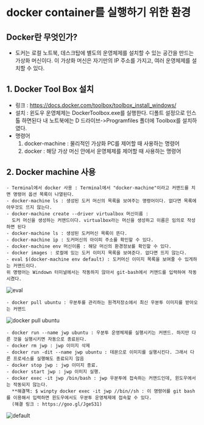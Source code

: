# docker container를 실행하기 위한 환경 

## Docker란 무엇인가?
  - 도커는 로컬 노트북, 데스크탑에 별도의 운영체제를 설치할 수 있는 공간을 만드는 가상화 머신이다. 
    이 가상화 머신은 자기만의 IP 주소를 가지고, 여러 운영체제를 설치할 수 있다.

## 1. Docker Tool Box 설치
   - 링크 : https://docs.docker.com/toolbox/toolbox_install_windows/
   - 설치 : 윈도우 운영체제는 DockerToolbox.exe를 실행한다. 디폴트 설정으로 인스톨 하면된다
            내 노트북에는 D 드라이브->Programfiles 폴더에 Toolbox를 설치하였다.
   - 명령어
      1) docker-machine : 물리적인 가상화 PC를 제어할 때 사용하는 명령어
      2) docker : 해당 가상 머신 안에서 운영체제를 제어할 때 사용하는 명령어
 
 ## 2. Docker machine 사용
    - Terminal에서 docker 사용 : Terminal에서 "docker-machine"이라고 커맨드를 치면 명령어 옵션 목록이 나열된다.
    - docker-machine ls : 생성된 도커 머신의 목록을 보여주는 명령어이다. 없다면 목록에 아무것도 뜨지 않는다.
    - docker-machine create --driver virtualbox 머신이름 : 
      도커 머신을 생성하는 커맨드이다. virtualbox라는 머신을 생성하고 이름은 임의로 작성하면 된다
    - docker-machine ls : 생성된 도커머신 목록이 뜬다.
    - docker-machine ip : 도커머신의 아이피 주소를 확인할 수 있다.
    - docker-machine env 머신이름 : 해당 머신의 환경정보를 확인할 수 있다.
    - docker images : 로컬에 있는 도커 이미지 목록을 보여준다. 없다면 뜨지 않는다.
    - eval $(docker-machine env default) : 도커머신 이미지 목록을 보여줄 수 있게하는 커맨드이다.
    위 명령어는 Windown 터미널에서는 작동하지 않아서 git-bash에서 커맨드를 입력하여 작동시켰다.
 ![eval](https://user-images.githubusercontent.com/26863285/46289401-f5ec5180-c5c3-11e8-951e-f7910820508d.png)
 
    - docker pull ubuntu : 우분투를 관리하는 원격저장소에서 최신 우분투 이미지를 받아오는 커맨드
 ![docker pull ubuntu](https://user-images.githubusercontent.com/26863285/46289465-1fa57880-c5c4-11e8-9322-751aca4e72b5.png)
 
    - docker run --name jwp ubuntu : 우분투 운영체제를 실행시키는 커맨드. 하지만 다른 것을 실행시키면 자동으로 종료된다.
    - docker rm jwp : jwp 이미지 삭제
    - docker run -dit --name jwp ubuntu : 데몬으로 이미지를 실행시킨다. 그래서 다른 프로세스를 실행해도 종료되지 않음
    - docker stop jwp : jwp 이미지 종료.
    - docker start jwp : jwp 이미지 실행.
    - docker exec -it jwp /bin/bash : jwp 우분투에 접속하는 커맨드인데, 윈도우에서는 작동되지 않는다.
      **해결책: $ winpty docker exec -it jwp //bin//sh : 이 명령어를 git bash를 이용해서 입력하면 윈도우에서도 우분투 운영체제에 접속할 수 있다.
      (해결 링크 : https://goo.gl/JgeS31)
 ![default](https://user-images.githubusercontent.com/26863285/46289765-f20cff00-c5c4-11e8-973d-56329d02a156.png)
    
